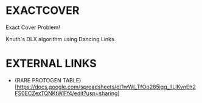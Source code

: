 # EXACTCOVER
Exact Cover Problem! <br/>

Knuth's DLX algorithm using Dancing Links. <br/>

# EXTERNAL LINKS

- (RARE PROTOGEN TABLE)[https://docs.google.com/spreadsheets/d/1wWI_TfOo285igg_lILlKvnEh2FS0ECZexTQNKtWlFf4/edit?usp=sharing]
